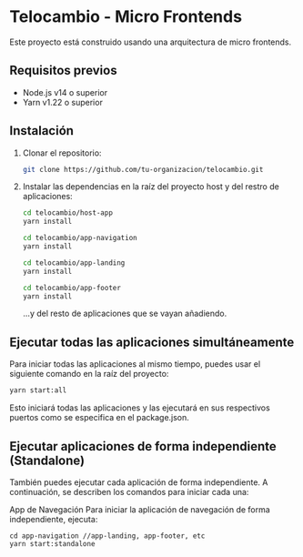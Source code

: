 # Telocambio - Micro Frontends

Este proyecto está construido usando una arquitectura de micro frontends.

## Requisitos previos

- Node.js v14 o superior
- Yarn v1.22 o superior

## Instalación

1. Clonar el repositorio:

    ```bash
    git clone https://github.com/tu-organizacion/telocambio.git
    ```

2. Instalar las dependencias en la raíz del proyecto host y del restro de aplicaciones:

    ```bash
    cd telocambio/host-app
    yarn install

    cd telocambio/app-navigation
    yarn install

    cd telocambio/app-landing
    yarn install

    cd telocambio/app-footer
    yarn install
    ```
    ...y del resto de aplicaciones que se vayan añadiendo.

## Ejecutar todas las aplicaciones simultáneamente

Para iniciar todas las aplicaciones al mismo tiempo, puedes usar el siguiente comando en la raíz del proyecto:

```bash
yarn start:all
```

Esto iniciará todas las aplicaciones y las ejecutará en sus respectivos puertos como se especifica en el package.json.

## Ejecutar aplicaciones de forma independiente (Standalone)
También puedes ejecutar cada aplicación de forma independiente. A continuación, se describen los comandos para iniciar cada una:

App de Navegación
Para iniciar la aplicación de navegación de forma independiente, ejecuta:
```
cd app-navigation //app-landing, app-footer, etc
yarn start:standalone
```
